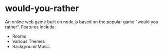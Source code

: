 # would-you-rather
An online web game built on node.js based on the popular game "would you rather". Features Include:
* Rooms
* Various Themes
* Background Music

